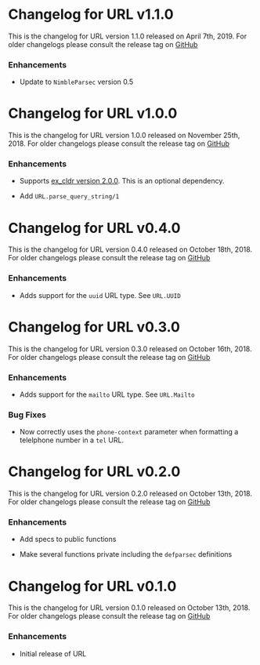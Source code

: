 # Changelog for URL v1.1.0

This is the changelog for URL version 1.1.0 released on April 7th, 2019.  For older changelogs please consult the release tag on [GitHub](https://github.com/kipcole9/cldr/tags)

### Enhancements

* Update to `NimbleParsec` version 0.5

# Changelog for URL v1.0.0

This is the changelog for URL version 1.0.0 released on November 25th, 2018.  For older changelogs please consult the release tag on [GitHub](https://github.com/kipcole9/cldr/tags)

### Enhancements

* Supports [ex_cldr version 2.0.0](https://hex.pm/packages/ex_cldr).  This is an optional dependency.

* Add `URL.parse_query_string/1`

# Changelog for URL v0.4.0

This is the changelog for URL version 0.4.0 released on October 18th, 2018.  For older changelogs please consult the release tag on [GitHub](https://github.com/kipcole9/cldr/tags)

### Enhancements

* Adds support for the `uuid` URL type.  See `URL.UUID`

# Changelog for URL v0.3.0

This is the changelog for URL version 0.3.0 released on October 16th, 2018.  For older changelogs please consult the release tag on [GitHub](https://github.com/kipcole9/cldr/tags)

### Enhancements

* Adds support for the `mailto` URL type.  See `URL.Mailto`

### Bug Fixes

* Now correctly uses the `phone-context` parameter when formatting a telelphone number in a `tel` URL.

# Changelog for URL v0.2.0

This is the changelog for URL version 0.2.0 released on October 13th, 2018.  For older changelogs please consult the release tag on [GitHub](https://github.com/kipcole9/cldr/tags)

### Enhancements

* Add specs to public functions

* Make several functions private including the `defparsec` definitions

# Changelog for URL v0.1.0

This is the changelog for URL version 0.1.0 released on October 13th, 2018.  For older changelogs please consult the release tag on [GitHub](https://github.com/kipcole9/cldr/tags)

### Enhancements

* Initial release of URL